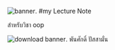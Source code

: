 ![banner]([[Pansak09-patch-1](https://pin.it/4CXpEUM8f)](https://github.com/Pansak09/Pansak09.github.io/blob/main/96DE9953-B0AB-4091-8E78-704385E9534E.png)).
#my Lecture Note

สำหรับวิชา oop

![download banner]([Pansak09-patch-1](https://pin.it/4CXpEUM8f)https://pin.it/4CXpEUM8f).
พันศักดิ์ ปัสสามั่น
